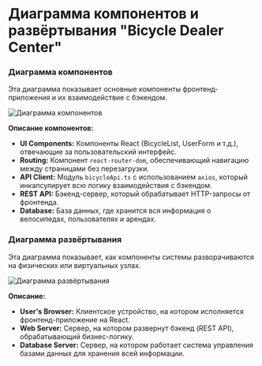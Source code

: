 # Диаграмма компонентов и развёртывания "Bicycle Dealer Center"

### Диаграмма компонентов

Эта диаграмма показывает основные компоненты фронтенд-приложения и их взаимодействие с бэкендом.

![Диаграмма компонентов](https://github.com/michael204060/bicycle_dialer_center_ui/tree/master/docs/diagrams/images/ComponentsDiagram.png)

**Описание компонентов:**
*   **UI Components:** Компоненты React (BicycleList, UserForm и т.д.), отвечающие за пользовательский интерфейс.
*   **Routing:** Компонент `react-router-dom`, обеспечивающий навигацию между страницами без перезагрузки.
*   **API Client:** Модуль `bicycleApi.ts` с использованием `axios`, который инкапсулирует всю логику взаимодействия с бэкендом.
*   **REST API:** Бэкенд-сервер, который обрабатывает HTTP-запросы от фронтенда.
*   **Database:** База данных, где хранится вся информация о велосипедах, пользователях и арендах.


### Диаграмма развёртывания

Эта диаграмма показывает, как компоненты системы разворачиваются на физических или виртуальных узлах.

![Диаграмма развёртывания](https://github.com/michael204060/bicycle_dialer_center_ui/tree/master/docs/diagrams/images/DeploymentDiagram.png)

**Описание:**
*   **User's Browser:** Клиентское устройство, на котором исполняется фронтенд-приложение на React.
*   **Web Server:** Сервер, на котором развернут бэкенд (REST API), обрабатывающий бизнес-логику.
*   **Database Server:** Сервер, на котором работает система управления базами данных для хранения всей информации.